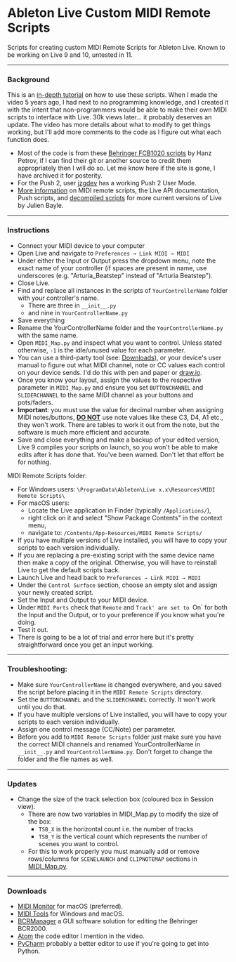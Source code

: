 # Ableton Live Custom MIDI Remote Scripts

Scripts for creating custom MIDI Remote Scripts for Ableton Live.
Known to be working on Live 9 and 10, untested in 11.

---
### Background
This is an [in-depth tutorial](https://youtu.be/IgKwcCJsoz4) on how to use these scripts. 
When I made the video 5 years ago, I had next to no programming knowledge, and I created it with the intent 
that non-programmers would be able to make their own MIDI scripts to interface with Live. 30k views later... it probably
deserves an update. The video has more details about what to modify to get things working, but I'll add more comments
to the code as I figure out what each function does.

- Most of the code is from these [Behringer FCB1020 scripts](http://remotescripts.blogspot.com) by Hanz Petrov, if I 
  can find their git or another source to credit them appropriately then I will do so. Let me know here if the site is gone, I have archived it for
  posterity.
- For the Push 2, user [jzgdev](https://github.com/jzgdev/Push2UserModeScript) has a working Push 2 User Mode.
- [More information](https://structure-void.com/ableton-live-midi-remote-scripts/) on MIDI remote scripts, the Live API 
  documentation, Push scripts, and [decompiled scripts](https://github.com/gluon) for more current versions of Live by 
  Julien Bayle.

---
### Instructions

- Connect your MIDI device to your computer
- Open Live and navigate to `Preferences → Link MIDI → MIDI`
- Under either the Input or Output press the dropdown menu, note the exact name of your controller (if spaces are present in name, use underscores (e.g. "Arturia_Beatstep" 
  instead of "Arturia Beatstep").
- Close Live.
- Find and replace all instances in the scripts of `YourControllerName` folder with your controller's name.
  - There are three in `__init__.py`
  - and nine in `YourControllerName.py`
- Save everything
- Rename the YourControllerName folder and the `YourControllerName.py` with the same name.
- Open `MIDI_Map.py` and inspect what you want to control. Unless stated otherwise, `-1` is the idle/unused value for 
  each parameter. 
- You can use a third-party tool (see: [Downloads](#downloads)), or your device's user manual to figure out what MIDI
  channel, note or CC values each control on your device sends.
  I'd do this with pen and paper or [draw.io](https://draw.io).
- Once you know your layout, assign the values to the respective parameter in `MIDI_Map.py` and ensure you set 
`BUTTONCHANNEL` and `SLIDERCHANNEL` to the same MIDI channel as your buttons and pots/faders. 
- <b>Important</b>: you must use the value for decimal number when assigning MIDI notes/buttons, <u><b>DO NOT</u></b> 
  use note values like these C3, D4, A1 etc., they won't work. There are tables to work it out from the note, but the
  software is much more efficient and accurate.
- Save and close everything and make a backup of your edited version, Live 9 compiles your scripts on launch, so you
  won't be able to make edits after it has done that. You've been warned. Don't let that effort be for nothing.

MIDI Remote Scripts folder:
  - For Windows users: `\ProgramData\Ableton\Live x.x\Resources\MIDI Remote Scripts\`
  - For macOS users:
    - Locate the Live application in Finder (typically `/Applications/`), 
    - right click on it and select "Show Package Contents" in the context menu,
    - navigate to: `/Contents/App-Resources/MIDI Remote Scripts/`
- If you have multiple versions of Live installed, you will have to copy your scripts to each version individually.
- If you are replacing a pre-existing script with the same device name then make a copy of the original. 
  Otherwise, you will have to reinstall Live to get the default scripts back.
- Launch Live and head back to `Preferences → Link MIDI → MIDI`
- Under the `Control Surface` section, choose an empty slot and assign your newly created script.
- Set the Input and Output to your MIDI device.
- Under `MIDI Ports` check that `Remote` and `Track' are set to `On` for both the Input and the Output, or to 
your preference if you know what you're doing.
- Test it out.
- There is going to be a lot of trial and error here but it's pretty straightforward once you get an input working.   


---
### Troubleshooting:
- Make sure `YourControllerName` is changed everywhere, and you saved the script before placing it in the 
  `MIDI Remote Scripts` directory.
- Set the `BUTTONCHANNEL` and the `SLIDERCHANNEL` correctly. It won't work until you do that.
- If you have multiple versions of Live installed, you will have to copy your scripts to each version individually.
- Assign one control message (CC/Note) per parameter.
- Before you add to `MIDI Remote Scripts` folder just make sure you have the correct MIDI channels and renamed 
  YourControllerName in `__init__.py` and `YourControllerName.py`. Don't forget to change the folder and the file names
  as well.


---
### Updates
- Change the size of the track selection box (coloured box in Session view).
  - There are now two variables in MIDI_Map.py to modify the size of the box:
    - `TSB_X` is the horizontal count i.e. the number of tracks
    - `TSB_Y` is the vertical count which represents the number of scenes you want to control.
  - For this to work properly you must manually add or remove rows/columns for `SCENELAUNCH` and `CLIPNOTEMAP` 
  sections in [MIDI_Map.py](https://github.com/laidlaw42/Ableton-Live-MIDI-Remote-Scripts/blob/YourControllerName/YourControllerName/MIDI_Map.py).


---
### Downloads
- [MIDI Monitor](https://www.snoize.com/midimonitor/) for macOS (preferred).
- [MIDI Tools](https://mountainutilities.eu/miditools) for Windows and macOS.
- [BCRManager](http://mountainutilities.eu/bcmanager) a GUI software solution for editing the Behringer BCR2000. 
- [Atom](https://atom.io) the code editor I mention in the video.
- [PyCharm](https://www.jetbrains.com/pycharm/) probably a better editor to use if you're going to get into Python.

